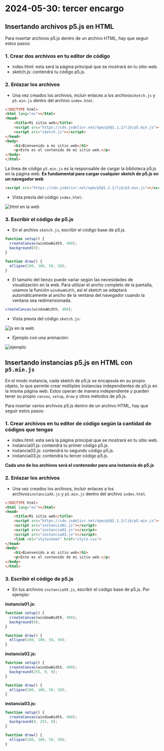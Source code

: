 # 2024-05-30: tercer encargo

## Insertando archivos p5.js en HTML

Para insertar archivos p5.js dentro de un archivo HTML, hay que seguir estos pasos:

### 1. Crear dos archivos en tu editor de código

- index.html: esta será la página principal que se mostrará en tu sitio web.
- sketch.js: contendrá tu código p5.js.

### 2. Enlazar los archivos

- Una vez creados los archivos, incluir enlaces a los archivos`sketch.js` y `p5.min.js` dentro del archivo `index.html`.

```html
<!DOCTYPE html>
<html lang="es"></html>
<head>
    <title>Mi sitio web</title>
    <script src="https://cdn.jsdelivr.net/npm/p5@1.1.2/lib/p5.min.js"></script>
    <script src="sketch.js"></script>
</head>
<body>
    <h1>Bienvenido a mi sitio web</h1>
    <p>Este es el contenido de mi sitio web.</p>
</body>
</html>
```

La línea de código `p5.min.js` es la responsable de cargar la biblioteca p5.js en la página web. **Es fundamental para cargar cualquier sketch de p5.js en un navegador web**

```html
<script src="https://cdn.jsdelivr.net/npm/p5@1.1.2/lib/p5.min.js"></script>
```

- Vista previa del código `index.html`:

![html en la web](./htmlWeb.png)

### 3. Escribir el código de p5.js

- En el archivo `sketch.js`, escribir el código base de p5.js.

```javascript
function setup() {
  createCanvas(windowWidth, 400);
  background(0);
}

function draw() {
  ellipse(100, 100, 50, 50);
}
```

- El tamaño del lienzo puede variar según las necesidades de visualización en la web. Para utilizar el ancho completo de la pantalla, usamos la función `windowWidth`, así el sketch se adaptará automáticamente al ancho de la ventana del navegador cuando la ventana sea redimensionada.

```javascript
createCanvas(windowWidth, 400);
```

- Vista previa del código `sketch.js`:

![js en la web](./jsWeb.png)

- Ejemplo con una animación:

![ejemplo](./ejemplo.gif)

## Insertando instancias p5.js en HTML con `p5.min.js`

En el modo instancia, cada sketch de p5.js se encapsula en su propio objeto, lo que permite crear múltiples instancias independientes de p5.js en la misma página web. Estos operan de manera independiente y pueden tener su propio `canvas`, `setup`, `draw` y otros métodos de p5.js.

Para insertar varios archivos p5.js dentro de un archivo HTML, hay que seguir estos pasos:

### 1. Crear archivos en tu editor de código según la cantidad de códigos que tengas

- index.html: esta será la página principal que se mostrará en tu sitio web.
- instancia01.js: contendrá tu primer código p5.js.
- instancia02.js: contendrá tu segundo código p5.js.
- instancia03.js: contendrá tu tercer código p5.js.

**Cada uno de los archivos será el contenedor para una instancia de p5.js**

### 2. Enlazar los archivos

- Una vez creados los archivos, incluir enlaces a los archivos`instanciaXX.js` y `p5.min.js` dentro del archivo `index.html`.

```html
<!DOCTYPE html>
<html lang="es"></html>
<head>
    <title>Mi sitio web</title>
    <script src="https://cdn.jsdelivr.net/npm/p5@1.1.2/lib/p5.min.js"></script>
    <script src="instancia01.js"></script>
    <script src="instancia02.js"></script>
    <script src="instancia03.js"></script>
    <link rel="stylesheet" href="style.css">
</head>
<body>
    <h1>Bienvenido a mi sitio web</h1>
    <p>Este es el contenido de mi sitio web.</p>
</body>
</html>
```
### 3. Escribir el código de p5.js

- En tus archivos `instanciaXX.js`, escribir el código base de p5.js. Por ejemplo:

**instancia01.js:**

```javascript
function setup() {
  createCanvas(windowWidth, 400);
  background(0);
}

function draw() {
  ellipse(100, 100, 50, 50);
}
```

**instancia02.js:**

```javascript
function setup() {
  createCanvas(windowWidth, 400);
  background(255, 0, 0);
}

function draw() {
  ellipse(100, 100, 50, 50);
}
```

**instancia03.js:**

```javascript
function setup() {
  createCanvas(windowWidth, 400);
  background(0, 255, 0);
}

function draw() {
  ellipse(100, 100, 50, 50);
}
```

